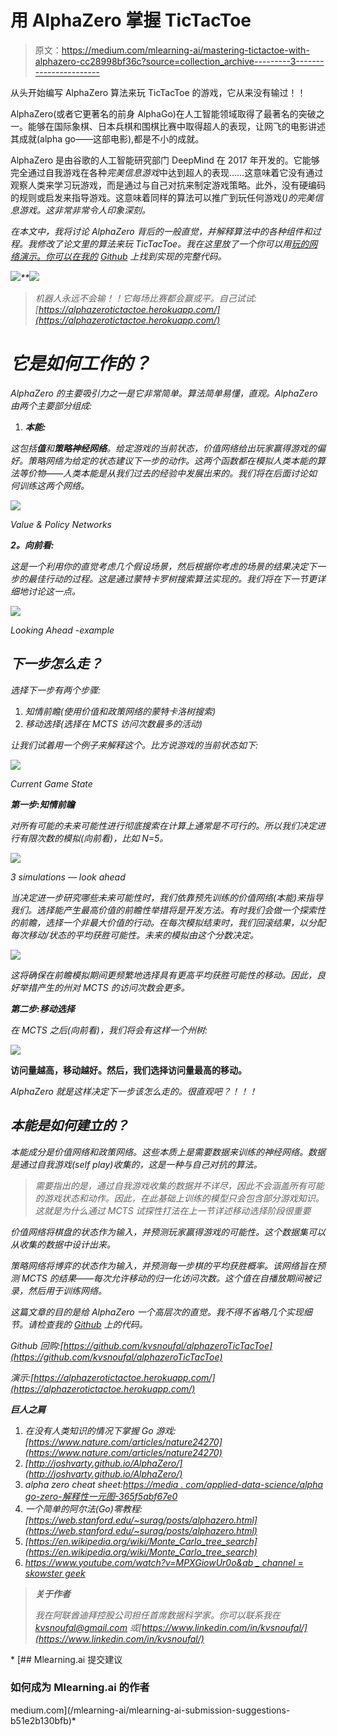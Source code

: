 # 用 AlphaZero 掌握 TicTacToe

> 原文：<https://medium.com/mlearning-ai/mastering-tictactoe-with-alphazero-cc28998bf36c?source=collection_archive---------3----------------------->

从头开始编写 AlphaZero 算法来玩 TicTacToe 的游戏，它从来没有输过！！

AlphaZero(或者它更著名的前身 AlphaGo)在人工智能领域取得了最著名的突破之一。能够在国际象棋、日本兵棋和围棋比赛中取得超人的表现，让网飞的电影讲述其成就(alpha go——这部电影),都是不小的成就。

AlphaZero 是由谷歌的人工智能研究部门 DeepMind 在 2017 年开发的。它能够完全通过自我游戏在各种*完美信息游戏*中达到超人的表现……这意味着它没有通过观察人类来学习玩游戏，而是通过与自己对抗来制定游戏策略。此外，没有硬编码的规则或启发来指导游戏。这意味着同样的算法可以推广到玩任何游戏([](https://en.wikipedia.org/wiki/Perfect_information)*)的完美信息游戏。这非常非常令人印象深刻。*

*在本文中，我将讨论 AlphaZero 背后的一般直觉，并解释算法中的各种组件和过程。我修改了论文里的算法来玩 TicTacToe。我在这里放了一个你可以用[玩的网络演示。你可以在我的](https://alphazerotictactoe.herokuapp.com/) [*Github*](https://github.com/kvsnoufal/alphazeroTicTacToe) 上找到实现的完整代码。*

*![](img/8ff6d2c6c76183ea3638f6b39a6a4cd7.png)**![](img/dd6013a4b918785fbd314acb0ab8bc9c.png)*

> *机器人永远不会输！！它每场比赛都会赢或平。自己试试:[https://alphazerotictactoe.herokuapp.com/](https://alphazerotictactoe.herokuapp.com/)*

# *它是如何工作的？*

*AlphaZero 的主要吸引力之一是它非常简单。算法简单易懂，直观。AlphaZero 由两个主要部分组成:*

1.  ***本能:***

*这包括**值**和**策略神经网络**。给定游戏的当前状态，价值网络给出玩家赢得游戏的偏好。策略网络为给定的状态建议下一步的动作。这两个函数都在模拟人类本能的算法等价物——人类本能是从我们过去的经验中发展出来的。我们将在后面讨论如何训练这两个网络。*

*![](img/5b4c35f8b70334afe4a3065f7f32e188.png)*

*Value & Policy Networks*

***2。向前看:***

*这是一个利用你的直觉考虑几个假设场景，然后根据你考虑的场景的结果决定下一步的最佳行动的过程。这是通过蒙特卡罗树搜索算法实现的。我们将在下一节更详细地讨论这一点。*

*![](img/c9dd8f3aaac2530a1f136d7a591e13e0.png)*

*Looking Ahead -example*

## *下一步怎么走？*

*选择下一步有两个步骤:*

1.  *知情前瞻(使用价值和政策网络的蒙特卡洛树搜索)*
2.  *移动选择(选择在 MCTS 访问次数最多的活动)*

*让我们试着用一个例子来解释这个。比方说游戏的当前状态如下:*

*![](img/340b14fd93c45033ab2f59b0ac70a68e.png)*

*Current Game State*

***第一步:知情前瞻***

*对所有可能的未来可能性进行彻底搜索在计算上通常是不可行的。所以我们决定进行有限次数的模拟(向前看)，比如 N=5。*

*![](img/46ea42c97fbe56abc9c7db98730dff65.png)*

*3 simulations — look ahead*

*当决定进一步研究哪些未来可能性时，我们依靠预先训练的价值网络(本能)来指导我们。选择能产生最高价值的前瞻性举措将是开发方法。有时我们会做一个探索性的前瞻，选择一个非最大价值的行动。在每次模拟结束时，我们回滚结果，以分配每次移动/状态的平均获胜可能性。未来的模拟由这个分数决定。*

*![](img/b1741420562e90d6ea6d74739bd3dfe4.png)*

*这将确保在前瞻模拟期间更频繁地选择具有更高平均获胜可能性的移动。因此，良好举措产生的州对 MCTS 的访问次数会更多。*

***第二步:移动选择***

*在 MCTS 之后(向前看)，我们将会有这样一个州树:*

*![](img/3fd5063e87f990a3dcec32206f14a247.png)*

****访问量越高，移动越好。然后，我们选择访问量最高的移动。****

*AlphaZero 就是这样决定下一步该怎么走的。很直观吧？！！！*

## *本能是如何建立的？*

*本能成分是价值网络和政策网络。这些本质上是需要数据来训练的神经网络。数据是通过自我游戏(self play)收集的，这是一种与自己对抗的算法。*

> *需要指出的是，通过自我游戏收集的数据并不详尽，因此不会涵盖所有可能的游戏状态和动作。因此，在此基础上训练的模型只会包含部分游戏知识。这就是为什么通过 MCTS 试探性打法在上一节详述移动选择阶段很重要*

*价值网络将棋盘的状态作为输入，并预测玩家赢得游戏的可能性。这个数据集可以从收集的数据中设计出来。*

*策略网络将博弈的状态作为输入，并预测每一步棋的平均获胜概率。该网络旨在预测 MCTS 的结果——每次允许移动的归一化访问次数。这个值在自播放期间被记录，然后用于训练网络。*

*这篇文章的目的是给 AlphaZero 一个高层次的直觉。我不得不省略几个实现细节。请检查我的 [Github](https://github.com/kvsnoufal/alphazeroTicTacToe) 上的代码。*

*Github 回购:[https://github.com/kvsnoufal/alphazeroTicTacToe](https://github.com/kvsnoufal/alphazeroTicTacToe)*

*演示:[https://alphazerotictactoe.herokuapp.com/](https://alphazerotictactoe.herokuapp.com/)*

***巨人之肩***

1.  *在没有人类知识的情况下掌握 Go 游戏:[https://www.nature.com/articles/nature24270](https://www.nature.com/articles/nature24270)*
2.  *[http://joshvarty.github.io/AlphaZero/](http://joshvarty.github.io/AlphaZero/)*
3.  *alpha zero cheat sheet:[https://media . com/applied-data-science/alpha go-zero-解释性一元图-365f5abf67e0](/applied-data-science/alphago-zero-explained-in-one-diagram-365f5abf67e0)*
4.  *一个简单的阿尔法(Go)零教程:[https://web.stanford.edu/~surag/posts/alphazero.html](https://web.stanford.edu/~surag/posts/alphazero.html)*
5.  *[https://en.wikipedia.org/wiki/Monte_Carlo_tree_search](https://en.wikipedia.org/wiki/Monte_Carlo_tree_search)*
6.  *[https://www.youtube.com/watch?v=MPXGiowUr0o&ab _ channel = skowster geek](https://www.youtube.com/watch?v=MPXGiowUr0o&ab_channel=SkowstertheGeek)*

> ***关于作者***
> 
> *我在阿联酋迪拜控股公司担任首席数据科学家。你可以联系我在 kvsnoufal@gmail.com 或[https://www.linkedin.com/in/kvsnoufal/](https://www.linkedin.com/in/kvsnoufal/)*

*[](/mlearning-ai/mlearning-ai-submission-suggestions-b51e2b130bfb) [## Mlearning.ai 提交建议

### 如何成为 Mlearning.ai 的作者

medium.com](/mlearning-ai/mlearning-ai-submission-suggestions-b51e2b130bfb)*